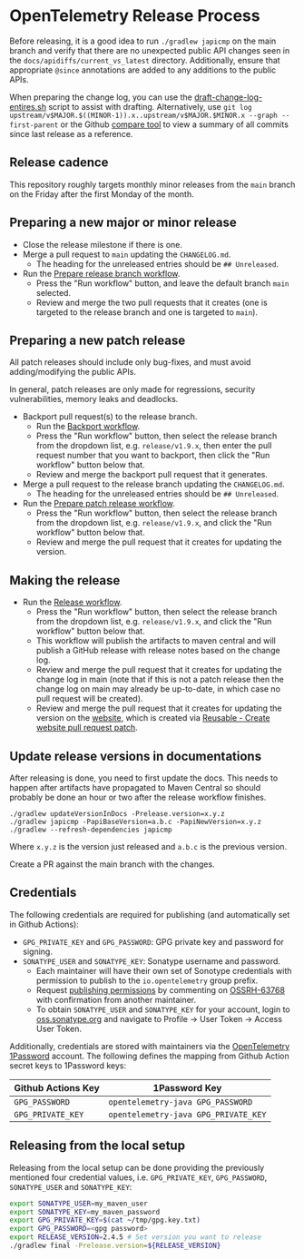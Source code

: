 # OpenTelemetry Release Process

Before releasing, it is a good idea to run `./gradlew japicmp` on the main branch and verify that
there are no unexpected public API changes seen in the `docs/apidiffs/current_vs_latest`
directory. Additionally, ensure that appropriate `@since` annotations are added to any additions to
the public APIs.

When preparing the change log, you can use
the [draft-change-log-entires.sh](./.github/scripts/draft-change-log-entries.sh) script to assist
with drafting. Alternatively,
use `git log upstream/v$MAJOR.$((MINOR-1)).x..upstream/v$MAJOR.$MINOR.x --graph --first-parent` or
the Github [compare tool](https://github.com/open-telemetry/opentelemetry-java/compare/) to view a
summary of all commits since last release as a reference.

## Release cadence

This repository roughly targets monthly minor releases from the `main` branch on the Friday after
the first Monday of the month.

## Preparing a new major or minor release

* Close the release milestone if there is one.
* Merge a pull request to `main` updating the `CHANGELOG.md`.
  * The heading for the unreleased entries should be `## Unreleased`.
* Run the [Prepare release branch workflow](https://github.com/open-telemetry/opentelemetry-java/actions/workflows/prepare-release-branch.yml).
  * Press the "Run workflow" button, and leave the default branch `main` selected.
  * Review and merge the two pull requests that it creates
    (one is targeted to the release branch and one is targeted to `main`).

## Preparing a new patch release

All patch releases should include only bug-fixes, and must avoid adding/modifying the public APIs.

In general, patch releases are only made for regressions, security vulnerabilities, memory leaks
and deadlocks.

* Backport pull request(s) to the release branch.
  * Run the [Backport workflow](https://github.com/open-telemetry/opentelemetry-java/actions/workflows/backport.yml).
  * Press the "Run workflow" button, then select the release branch from the dropdown list,
    e.g. `release/v1.9.x`, then enter the pull request number that you want to backport,
    then click the "Run workflow" button below that.
  * Review and merge the backport pull request that it generates.
* Merge a pull request to the release branch updating the `CHANGELOG.md`.
  * The heading for the unreleased entries should be `## Unreleased`.
* Run the [Prepare patch release workflow](https://github.com/open-telemetry/opentelemetry-java/actions/workflows/prepare-patch-release.yml).
  * Press the "Run workflow" button, then select the release branch from the dropdown list,
    e.g. `release/v1.9.x`, and click the "Run workflow" button below that.
  * Review and merge the pull request that it creates for updating the version.

## Making the release

* Run the [Release workflow](https://github.com/open-telemetry/opentelemetry-java/actions/workflows/release.yml).
  * Press the "Run workflow" button, then select the release branch from the dropdown list,
    e.g. `release/v1.9.x`, and click the "Run workflow" button below that.
  * This workflow will publish the artifacts to maven central and will publish a GitHub release
    with release notes based on the change log.
  * Review and merge the pull request that it creates for updating the change log in main
    (note that if this is not a patch release then the change log on main may already be up-to-date,
    in which case no pull request will be created).
  * Review and merge the pull request that it creates for updating the version on
    the [website](https://github.com/open-telemetry/opentelemetry.io), which is created
    via [Reusable - Create website pull request patch](https://github.com/open-telemetry/opentelemetry-java/actions/workflows/reusable-create-website-pull-request.yml).

## Update release versions in documentations

After releasing is done, you need to first update the docs. This needs to happen after artifacts have propagated
to Maven Central so should probably be done an hour or two after the release workflow finishes.

```
./gradlew updateVersionInDocs -Prelease.version=x.y.z
./gradlew japicmp -PapiBaseVersion=a.b.c -PapiNewVersion=x.y.z
./gradlew --refresh-dependencies japicmp
```

Where `x.y.z` is the version just released and `a.b.c` is the previous version.

Create a PR against the main branch with the changes.

## Credentials

The following credentials are required for publishing (and automatically set in Github Actions):

* `GPG_PRIVATE_KEY` and `GPG_PASSWORD`: GPG private key and password for signing.
* `SONATYPE_USER` and `SONATYPE_KEY`: Sonatype username and password.
  * Each maintainer will have their own set of Sonotype credentials with permission to publish to
    the `io.opentelemetry` group prefix.
  * Request [publishing permissions](https://central.sonatype.org/publish/manage-permissions/) by
    commenting on [OSSRH-63768](https://issues.sonatype.org/browse/OSSRH-63768) with confirmation
    from another maintainer.
  * To obtain `SONATYPE_USER` and `SONATYPE_KEY` for your account, login
    to [oss.sonatype.org](https://oss.sonatype.org/) and navigate to Profile -> User Token -> Access
    User Token.

Additionally, credentials are stored with maintainers via
the [OpenTelemetry 1Password](https://opentelemetry.1password.com/signin) account. The following
defines the mapping from Github Action secret keys to 1Password keys:

| Github Actions Key | 1Password Key |
|--------------------|---------------|
| `GPG_PASSWORD` | `opentelemetry-java GPG_PASSWORD` |
| `GPG_PRIVATE_KEY` | `opentelemetry-java GPG_PRIVATE_KEY` |

## Releasing from the local setup

Releasing from the local setup can be done providing the previously mentioned four credential values, i.e.
`GPG_PRIVATE_KEY`, `GPG_PASSWORD`, `SONATYPE_USER` and `SONATYPE_KEY`:

```sh
export SONATYPE_USER=my_maven_user
export SONATYPE_KEY=my_maven_password
export GPG_PRIVATE_KEY=$(cat ~/tmp/gpg.key.txt)
export GPG_PASSWORD=<gpg password>
export RELEASE_VERSION=2.4.5 # Set version you want to release
./gradlew final -Prelease.version=${RELEASE_VERSION}
```
